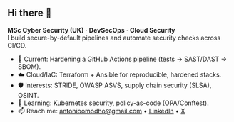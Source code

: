 ## Hi there 👋

**MSc Cyber Security (UK)** · **DevSecOps** · **Cloud Security**  
I build secure-by-default pipelines and automate security checks across CI/CD.

- 🔭 Current: Hardening a GitHub Actions pipeline (tests → SAST/DAST → SBOM).
- ☁️ Cloud/IaC: Terraform + Ansible for reproducible, hardened stacks.
- 🛡️ Interests: STRIDE, OWASP ASVS, supply chain security (SLSA), OSINT.
- 🧪 Learning: Kubernetes security, policy-as-code (OPA/Conftest).
- 📫 Reach me: antonioomodho@gmail.com • [LinkedIn](https://www.linkedin.com/in/antonioolale) • [X](https://twitter.com/antoniolombado)

